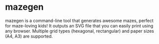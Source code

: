# mazegen

mazegen is a command-line tool that generates awesome mazes, perfect for maze-loving kids!
It outputs an SVG file that you can easily print using any browser.
Multiple grid types (hexagonal, rectangular) and paper sizes (A4, A3) are supported.

